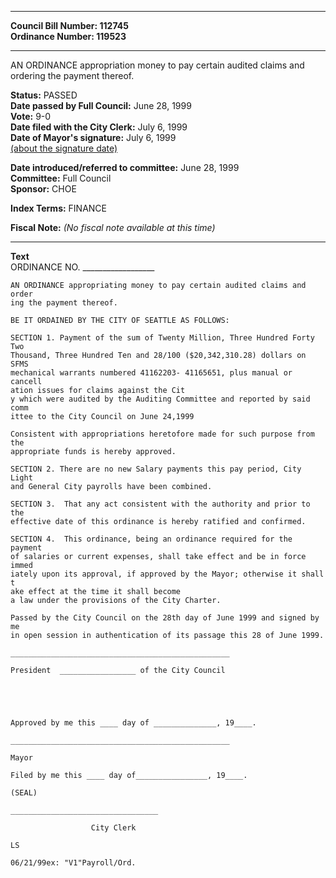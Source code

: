 * * * * *  
  
**Council Bill Number: [](#h0)[](#h2)112745**   
**Ordinance Number: 119523**  
  
* * * * *  
  
AN ORDINANCE appropriation money to pay certain audited claims and ordering the payment thereof.  
  
**Status:** PASSED   
**Date passed by Full Council:** June 28, 1999   
**Vote:** 9-0   
**Date filed with the City Clerk:** July 6, 1999   
**Date of Mayor's signature:** July 6, 1999   
[(about the signature date)](/~public/approvaldate.htm)   
  
  
**Date introduced/referred to committee:** June 28, 1999   
**Committee:** Full Council   
**Sponsor:** CHOE   
  
**Index Terms:** FINANCE  
  
**Fiscal Note:** *(No fiscal note available at this time)*  
  
* * * * *  
  
**Text**  
    ORDINANCE NO. __________________  
  
    AN ORDINANCE appropriating money to pay certain audited claims and order  
    ing the payment thereof.  
  
    BE IT ORDAINED BY THE CITY OF SEATTLE AS FOLLOWS:  
  
    SECTION 1. Payment of the sum of Twenty Million, Three Hundred Forty Two  
    Thousand, Three Hundred Ten and 28/100 ($20,342,310.28) dollars on SFMS  
    mechanical warrants numbered 41162203- 41165651, plus manual or cancell  
    ation issues for claims against the Cit  
    y which were audited by the Auditing Committee and reported by said comm  
    ittee to the City Council on June 24,1999  
  
    Consistent with appropriations heretofore made for such purpose from the  
    appropriate funds is hereby approved.  
  
    SECTION 2. There are no new Salary payments this pay period, City Light  
    and General City payrolls have been combined.  
  
    SECTION 3.  That any act consistent with the authority and prior to the  
    effective date of this ordinance is hereby ratified and confirmed.  
  
    SECTION 4.  This ordinance, being an ordinance required for the payment  
    of salaries or current expenses, shall take effect and be in force immed  
    iately upon its approval, if approved by the Mayor; otherwise it shall t  
    ake effect at the time it shall become  
    a law under the provisions of the City Charter.  
  
    Passed by the City Council on the 28th day of June 1999 and signed by me  
    in open session in authentication of its passage this 28 of June 1999.  
  
    _________________________________________________  
  
    President  _________________ of the City Council  
  
  
  
  
  
    Approved by me this ____ day of ______________, 19____.  
  
    _________________________________________________  
  
    Mayor  
  
    Filed by me this ____ day of________________, 19____.  
  
    (SEAL)  
  
    _________________________________  
  
                      City Clerk  
  
    LS  
  
    06/21/99ex: "V1"Payroll/Ord.  
